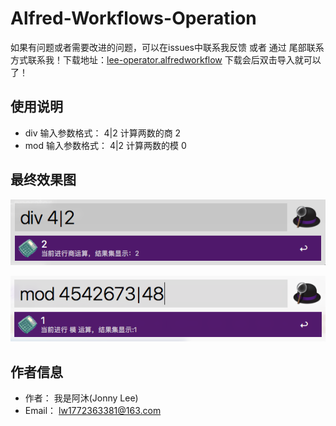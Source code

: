 # Alfred-Workflows-Operation

如果有问题或者需要改进的问题，可以在issues中联系我反馈 或者 通过 尾部联系方式联系我！下载地址：[lee-operator.alfredworkflow](Tlee-operator.alfredworkflow)
下载会后双击导入就可以了！

## 使用说明

 - div  输入参数格式： 4|2  计算两数的商 2
 - mod  输入参数格式： 4|2  计算两数的模 0
 
 ## 最终效果图
 
 ![div.png](div.png)
 
 ![mod.png](mod.png)
  
  ## 作者信息
  
   * 作者： 我是阿沐(Jonny Lee)
   * Email： lw1772363381@163.com